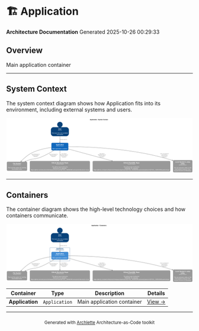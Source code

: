 # 🏗️ Application

**Architecture Documentation**
Generated 2025-10-26 00:29:33

## Overview

Main application container

---

## System Context

The system context diagram shows how Application fits into its environment, including external systems and users.

![System Context Diagram](./diagrams/structurizr-SystemContext.png)

---

## Containers

The container diagram shows the high-level technology choices and how containers communicate.

![Container Diagram](./diagrams/structurizr-Containers.png)

<table>
<thead>
<tr>
<th>Container</th>
<th>Type</th>
<th>Description</th>
<th>Details</th>
</tr>
</thead>
<tbody>
<tr>
<td><strong>Application</strong></td>
<td><code>Application</code></td>
<td>Main application container</td>
<td><a href="./default-container.md">View →</a></td>
</tr>
</tbody>
</table>


---

<div align="center">
<sub>Generated with <a href="https://github.com/architectlabs/archlette">Archlette</a> Architecture-as-Code toolkit</sub>
</div>
